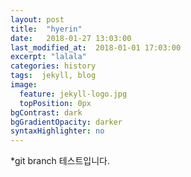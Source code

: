```yaml
---
layout: post
title:  "hyerin"
date:   2018-01-27 13:03:00
last_modified_at:  2018-01-01 17:03:00
excerpt: "lalala"
categories: history
tags:  jekyll, blog
image:
  feature: jekyll-logo.jpg
  topPosition: 0px
bgContrast: dark
bgGradientOpacity: darker
syntaxHighlighter: no
---
```


*git branch 테스트입니다.
